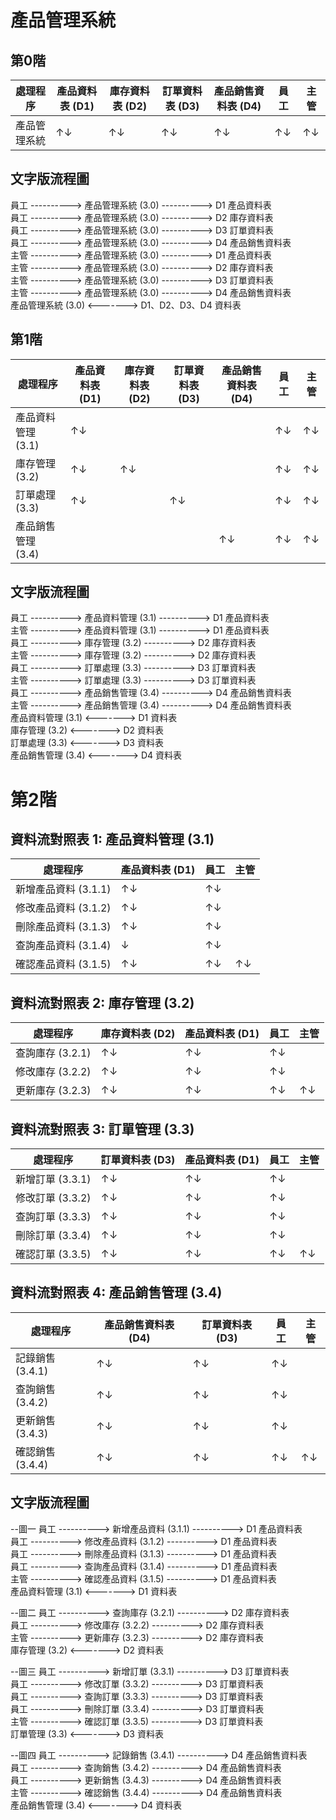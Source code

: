 # 產品管理系統

## 第0階

| 處理程序             | 產品資料表 (D1) | 庫存資料表 (D2) | 訂單資料表 (D3) | 產品銷售資料表 (D4) | 員工   | 主管   |
|---------------------|----------------|----------------|----------------|--------------------|--------|--------|
| 產品管理系統         | ↑↓            | ↑↓            | ↑↓            | ↑↓                | ↑↓     | ↑↓     |

## 文字版流程圖

員工 ----------> 產品管理系統 (3.0) ----------> D1 產品資料表  
員工 ----------> 產品管理系統 (3.0) ----------> D2 庫存資料表  
員工 ----------> 產品管理系統 (3.0) ----------> D3 訂單資料表  
員工 ----------> 產品管理系統 (3.0) ----------> D4 產品銷售資料表  
主管 ----------> 產品管理系統 (3.0) ----------> D1 產品資料表  
主管 ----------> 產品管理系統 (3.0) ----------> D2 庫存資料表  
主管 ----------> 產品管理系統 (3.0) ----------> D3 訂單資料表  
主管 ----------> 產品管理系統 (3.0) ----------> D4 產品銷售資料表  
產品管理系統 (3.0) <-------> D1、D2、D3、D4 資料表

## 第1階

| 處理程序             | 產品資料表 (D1) | 庫存資料表 (D2) | 訂單資料表 (D3) | 產品銷售資料表 (D4) | 員工   | 主管   |
|---------------------|----------------|----------------|----------------|--------------------|--------|--------|
| 產品資料管理 (3.1)   | ↑↓            |                |                |                    | ↑↓     | ↑↓     |
| 庫存管理 (3.2)       | ↑↓            | ↑↓            |                |                    | ↑↓     | ↑↓     |
| 訂單處理 (3.3)       | ↑↓            |                | ↑↓            |                    | ↑↓     | ↑↓     |
| 產品銷售管理 (3.4)   |                |                |                | ↑↓                | ↑↓     | ↑↓     |

## 文字版流程圖

員工 ----------> 產品資料管理 (3.1) ----------> D1 產品資料表  
主管 ----------> 產品資料管理 (3.1) ----------> D1 產品資料表  
員工 ----------> 庫存管理 (3.2) ----------> D2 庫存資料表  
主管 ----------> 庫存管理 (3.2) ----------> D2 庫存資料表  
員工 ----------> 訂單處理 (3.3) ----------> D3 訂單資料表  
主管 ----------> 訂單處理 (3.3) ----------> D3 訂單資料表  
員工 ----------> 產品銷售管理 (3.4) ----------> D4 產品銷售資料表  
主管 ----------> 產品銷售管理 (3.4) ----------> D4 產品銷售資料表  
產品資料管理 (3.1) <-------> D1 資料表  
庫存管理 (3.2) <-------> D2 資料表  
訂單處理 (3.3) <-------> D3 資料表  
產品銷售管理 (3.4) <-------> D4 資料表


# 第2階

## 資料流對照表 1: 產品資料管理 (3.1)

| 處理程序             | 產品資料表 (D1) | 員工   | 主管   |
|---------------------|----------------|--------|--------|
| 新增產品資料 (3.1.1) | ↑↓             | ↑↓     |        |
| 修改產品資料 (3.1.2) | ↑↓             | ↑↓     |        |
| 刪除產品資料 (3.1.3) | ↑↓             | ↑↓     |        |
| 查詢產品資料 (3.1.4) | ↓              | ↑↓     |        |
| 確認產品資料 (3.1.5) | ↑↓             | ↑↓     | ↑↓     |

## 資料流對照表 2: 庫存管理 (3.2)

| 處理程序             | 庫存資料表 (D2) | 產品資料表 (D1) | 員工   | 主管   |
|---------------------|----------------|----------------|--------|--------|
| 查詢庫存 (3.2.1)     | ↑↓             | ↑↓             | ↑↓     |        |
| 修改庫存 (3.2.2)     | ↑↓             | ↑↓             | ↑↓     |        |
| 更新庫存 (3.2.3)     | ↑↓             | ↑↓             | ↑↓     | ↑↓     |

## 資料流對照表 3: 訂單管理 (3.3)

| 處理程序             | 訂單資料表 (D3) | 產品資料表 (D1) | 員工   | 主管   |
|---------------------|----------------|----------------|--------|--------|
| 新增訂單 (3.3.1)     | ↑↓             | ↑↓             | ↑↓     |        |
| 修改訂單 (3.3.2)     | ↑↓             | ↑↓             | ↑↓     |        |
| 查詢訂單 (3.3.3)     | ↑↓             | ↑↓             | ↑↓     |        |
| 刪除訂單 (3.3.4)     | ↑↓             | ↑↓             | ↑↓     |        |
| 確認訂單 (3.3.5)     | ↑↓             | ↑↓             | ↑↓     | ↑↓     |

## 資料流對照表 4: 產品銷售管理 (3.4)

| 處理程序             | 產品銷售資料表 (D4) | 訂單資料表 (D3) | 員工   | 主管   |
|---------------------|--------------------|----------------|--------|--------|
| 記錄銷售 (3.4.1)     | ↑↓                 | ↑↓             | ↑↓     |        |
| 查詢銷售 (3.4.2)     | ↑↓                 | ↑↓             | ↑↓     |        |
| 更新銷售 (3.4.3)     | ↑↓                 | ↑↓             | ↑↓     |        |
| 確認銷售 (3.4.4)     | ↑↓                 | ↑↓             | ↑↓     | ↑↓     |

## 文字版流程圖
--圖一
員工 ----------> 新增產品資料 (3.1.1) ----------> D1 產品資料表  
員工 ----------> 修改產品資料 (3.1.2) ----------> D1 產品資料表  
員工 ----------> 刪除產品資料 (3.1.3) ----------> D1 產品資料表  
員工 ----------> 查詢產品資料 (3.1.4) ----------> D1 產品資料表  
主管 ----------> 確認產品資料 (3.1.5) ----------> D1 產品資料表  
產品資料管理 (3.1) <-------> D1 資料表  

--圖二
員工 ----------> 查詢庫存 (3.2.1) ----------> D2 庫存資料表  
員工 ----------> 修改庫存 (3.2.2) ----------> D2 庫存資料表  
主管 ----------> 更新庫存 (3.2.3) ----------> D2 庫存資料表  
庫存管理 (3.2) <-------> D2 資料表 

--圖三
員工 ----------> 新增訂單 (3.3.1) ----------> D3 訂單資料表  
員工 ----------> 修改訂單 (3.3.2) ----------> D3 訂單資料表  
員工 ----------> 查詢訂單 (3.3.3) ----------> D3 訂單資料表  
員工 ----------> 刪除訂單 (3.3.4) ----------> D3 訂單資料表  
主管 ----------> 確認訂單 (3.3.5) ----------> D3 訂單資料表  
訂單管理 (3.3) <-------> D3 資料表  

--圖四
員工 ----------> 記錄銷售 (3.4.1) ----------> D4 產品銷售資料表  
員工 ----------> 查詢銷售 (3.4.2) ----------> D4 產品銷售資料表  
員工 ----------> 更新銷售 (3.4.3) ----------> D4 產品銷售資料表  
主管 ----------> 確認銷售 (3.4.4) ----------> D4 產品銷售資料表  
產品銷售管理 (3.4) <-------> D4 資料表  

 



